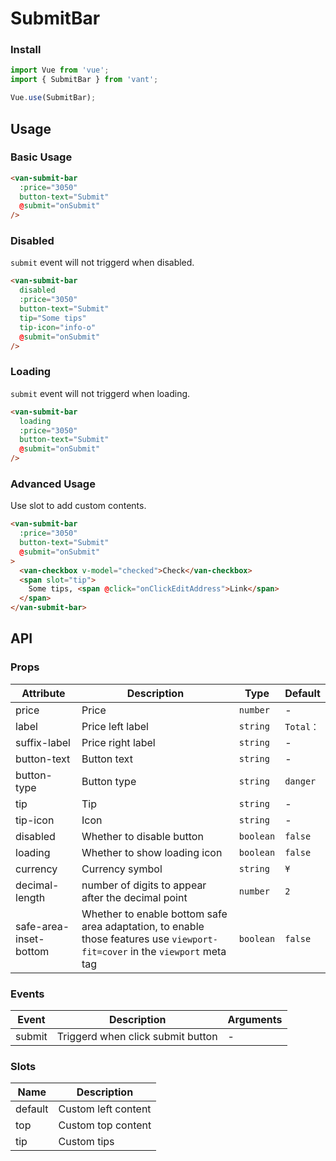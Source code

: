 # SubmitBar

### Install

``` javascript
import Vue from 'vue';
import { SubmitBar } from 'vant';

Vue.use(SubmitBar);
```

## Usage

### Basic Usage

```html
<van-submit-bar
  :price="3050"
  button-text="Submit"
  @submit="onSubmit"
/>
```

### Disabled

`submit` event will not triggerd when disabled.

```html
<van-submit-bar
  disabled
  :price="3050"
  button-text="Submit"
  tip="Some tips"
  tip-icon="info-o"
  @submit="onSubmit"
/>
```

### Loading

`submit` event will not triggerd when loading.

```html
<van-submit-bar
  loading
  :price="3050"
  button-text="Submit"
  @submit="onSubmit"
/>
```

### Advanced Usage

Use slot to add custom contents.

```html
<van-submit-bar
  :price="3050"
  button-text="Submit"
  @submit="onSubmit"
>
  <van-checkbox v-model="checked">Check</van-checkbox>
  <span slot="tip">
    Some tips, <span @click="onClickEditAddress">Link</span>
  </span>
</van-submit-bar>
```

## API

### Props

| Attribute | Description | Type | Default |
|------|------|------|------|
| price | Price | `number` | - |
| label | Price left label | `string` | `Total：` |
| suffix-label | Price right label | `string` | - |
| button-text | Button text | `string` | - |
| button-type | Button type | `string` | `danger` |
| tip | Tip | `string` | - |
| tip-icon | Icon |  `string` | - |
| disabled | Whether to disable button | `boolean` | `false` |
| loading | Whether to show loading icon | `boolean` | `false` |
| currency | Currency symbol | `string` | `¥` |
| decimal-length | number of digits to appear after the decimal point | `number` | `2` |
| safe-area-inset-bottom | Whether to enable bottom safe area adaptation, to enable those features use `viewport-fit=cover` in the `viewport` meta tag | `boolean` | `false` |

### Events

| Event | Description | Arguments |
|------|------|------|
| submit | Triggerd when click submit button | - |

### Slots

| Name | Description |
|------|------|
| default | Custom left content |
| top | Custom top content |
| tip | Custom tips |
